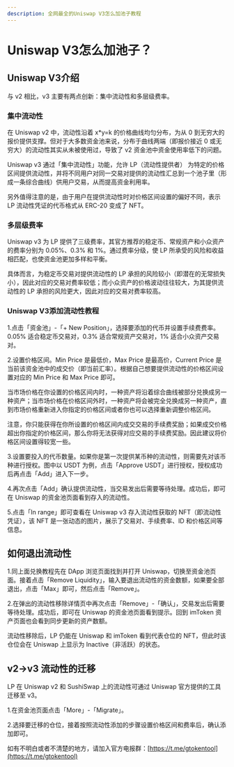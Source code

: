 ```yaml
---
description: 全网最全的Uniswap V3怎么加池子教程
---
```


# Uniswap V3怎么加池子？

## Uniswap V3介绍

与 v2 相比，v3 主要有两点创新：集中流动性和多层级费率。

### **集中流动性**

在 Uniswap v2 中，流动性沿着 x\*y=k 的价格曲线均匀分布，为从 0 到无穷大的报价提供支撑。但对于大多数资金池来说，分布于曲线两端（即报价接近 0 或无穷大）的流动性其实从未被使用过，导致了 v2 资金池中资金使用率低下的问题。

Uniswap v3 通过「集中流动性」功能，允许 LP（流动性提供者） 为特定的价格区间提供流动性，并将不同用户对同一交易对提供的流动性汇总到一个池子里（形成一条综合曲线）供用户交易，从而提高资金利用率。

另外值得注意的是，由于用户在提供流动性时对价格区间设置的偏好不同，表示 LP 流动性凭证的代币格式从 ERC-20 变成了 NFT。

### **多层级费率**

Uniswap v3 为 LP 提供了三级费率，其官方推荐的稳定币、常规资产和小众资产的费率分别为 0.05%、0.3% 和 1%。通过费率分级，使 LP 所承受的风险和收益相匹配，也使资金池更加多样和平衡。

具体而言，为稳定币交易对提供流动性的 LP 承担的风险较小（即潜在的无常损失小），因此对应的交易对费率较低；而小众资产的价格波动往往较大，为其提供流动性的 LP 承担的风险更大，因此对应的交易对费率较高。

### Uniswap V3添加流动性教程

1.点击「资金池」-「+ New Position」，选择要添加的代币并设置手续费费率。0.05% 适合稳定币交易对，0.3% 适合常规资产交易对，1% 适合小众资产交易对。

2.设置价格区间。Min Price 是最低价，Max Price 是最高价，Current Price 是当前该资金池中的成交价（即当前汇率）。根据自己想要提供流动性的价格区间设置对应的 Min Price 和 Max Price 即可。

当市场价格在你设置的价格区间内时，一种资产将沿着综合曲线被部分兑换成另一种资产；当市场价格在价格区间外时，一种资产将会被完全兑换成另一种资产，直到市场价格重新进入你指定的价格区间或者你也可以选择重新调整价格区间。

注意，你只能获得在你所设置的价格区间内成交交易的手续费奖励；如果成交价格超出你指定的价格区间，那么你将无法获得对应交易的手续费奖励。因此建议将价格区间设置得较宽一些。

3.设置要投入的代币数量。如果你是第一次提供某币种的流动性，则需要先对该币种进行授权。图中以 USDT 为例，点击「Approve USDT」进行授权，授权成功后再点击「Add」进入下一步。

4.再次点击「Add」确认提供流动性，当交易发出后需要等待处理。成功后，即可在 Uniswap 的资金池页面看到存入的流动性。

5.点击「In range」即可查看在 Uniswap v3 存入流动性获取的 NFT（即流动性凭证），该 NFT 是一张动态的图片，展示了交易对、手续费率、ID 和价格区间等信息。

## 如何退出流动性

1.同上面兑换教程先在 DApp 浏览页面找到并打开 Uniswap，切换至资金池页面。接着点击「Remove Liquidity」，输入要退出流动性的资金数额，如果要全部退出，点击「Max」即可，然后点击「Remove」。

2.在弹出的流动性移除详情页中再次点击「Remove」-「确认」，交易发出后需要等待处理。成功后，即可在 Uniswap 的资金池页面看到提示。回到 imToken 资产页面也会看到同步更新的资产数额。

流动性移除后，LP 仍能在 Uniswap 和 imToken 看到代表仓位的 NFT，但此时该仓位会在 Uniswap 上显示为 Inactive（非活跃）的状态。

## v2->v3 流动性的迁移

LP 在 Uniswap v2 和 SushiSwap 上的流动性可通过 Uniswap 官方提供的工具迁移至 v3。

1.在资金池页面点击「More」-「Migrate」。

2.选择要迁移的仓位，接着按照流动性添加的步骤设置价格区间和费率后，确认添加即可。



如有不明白或者不清楚的地方，请加入官方电报群：[https://t.me/gtokentool](https://t.me/gtokentool)
